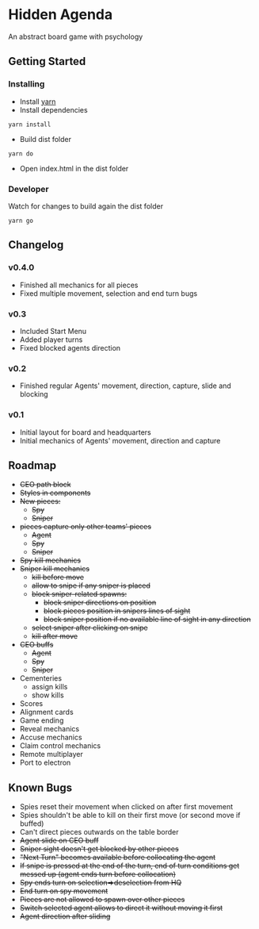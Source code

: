 # Hidden Agenda
An abstract board game with psychology

## Getting Started

### Installing
* Install [yarn](https://yarnpkg.com/en/docs/install)
* Install dependencies
```
yarn install
```
* Build dist folder
```
yarn do
```
* Open index.html in the dist folder

### Developer
Watch for changes to build again the dist folder
```
yarn go
```

## Changelog
### v0.4.0
* Finished all mechanics for all pieces
* Fixed multiple movement, selection and end turn bugs

### v0.3
* Included Start Menu
* Added player turns
* Fixed blocked agents direction

### v0.2
* Finished regular Agents' movement, direction, capture, slide and blocking

### v0.1
* Initial layout for board and headquarters
* Initial mechanics of Agents' movement, direction and capture

## Roadmap
* ~~CEO path block~~
* ~~Styles in components~~
* ~~New pieces:~~
  * ~~Spy~~
  * ~~Sniper~~
* ~~pieces capture only other teams' pieces~~
  * ~~Agent~~
  * ~~Spy~~
  * ~~Sniper~~
* ~~Spy kill mechanics~~
* ~~Sniper kill mechanics~~
  * ~~kill before move~~
  * ~~allow to snipe if any sniper is placed~~
  * ~~block sniper-related spawns:~~
    * ~~block sniper directions on position~~
    * ~~block pieces position in snipers lines of sight~~
    * ~~block sniper position if no available line of sight in any direction~~
  * ~~select sniper after clicking on snipe~~
  * ~~kill after move~~
* ~~CEO buffs~~
  * ~~Agent~~
  * ~~Spy~~
  * ~~Sniper~~
* Cementeries
  * assign kills
  * show kills
* Scores
* Alignment cards
* Game ending
* Reveal mechanics
* Accuse mechanics
* Claim control mechanics
* Remote multiplayer
* Port to electron

## Known Bugs
* Spies reset their movement when clicked on after first movement
* Spies shouldn't be able to kill on their first move (or second move if buffed)
* Can't direct pieces outwards on the table border
* ~~Agent slide on CEO buff~~
* ~~Sniper sight doesn't get blocked by other pieces~~
* ~~"Next Turn" becomes available before collocating the agent~~
* ~~If snipe is pressed at the end of the turn, end of turn conditions get messed up (agent ends turn before collocation)~~
* ~~Spy ends turn on selection=>deselection from HQ~~
* ~~End turn on spy movement~~
* ~~Pieces are not allowed to spawn over other pieces~~
* ~~Switch selected agent allows to direct it without moving it first~~
* ~~Agent direction after sliding~~

